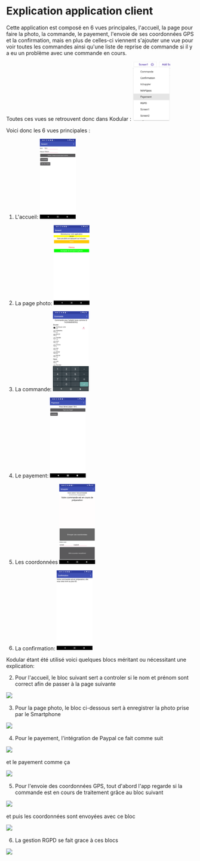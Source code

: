 <style>
.aligncenter {
    text-align: center;
}
</style>


# Explication application client

Cette application est composé en 6 vues principales, l'accueil, la page pour faire la photo, la commande, le payement, l'envoie de ses coordonnées GPS et la confirmation, mais en plus de celles-ci viennent s'ajouter une vue pour voir toutes les commandes ainsi qu'une liste de reprise de commande si il y a eu un problème avec une commande en cours.

Toutes ces vues se retrouvent donc dans Kodular : <img src="https://github.com/BasileAmeeuw/AppDroneDelivreur/blob/main/Image%20github/Vues/DelIvreApp/Vues.png" width="20%"/>

Voici donc les 6 vues principales :

1. L'accueil: <img src="https://github.com/BasileAmeeuw/AppDroneDelivreur/blob/main/Image%20github/Vues/DelIvreApp/accueil.png" width="20%"/>

2. La page photo: <img src="https://github.com/BasileAmeeuw/AppDroneDelivreur/blob/main/Image%20github/Vues/DelIvreApp/photo.png" width="20%"/>

3. La commande: <img src="https://github.com/BasileAmeeuw/AppDroneDelivreur/blob/main/Image%20github/Vues/DelIvreApp/commande.png" width="20%"/>

4. Le payement: <img src="https://github.com/BasileAmeeuw/AppDroneDelivreur/blob/main/Image%20github/Vues/DelIvreApp/payement.png" width="20%"/>

5. Les coordonnées <img src="https://github.com/BasileAmeeuw/AppDroneDelivreur/blob/main/Image%20github/Vues/DelIvreApp/GPS.png" width="20%"/>

6. La confirmation: <img src="https://github.com/BasileAmeeuw/AppDroneDelivreur/blob/main/Image%20github/Vues/DelIvreApp/Confirmation.png" width="20%"/>

Kodular étant été utilisé voici quelques blocs méritant ou nécessitant une explication:

2. Pour l'accueil, le bloc suivant  sert a controler si le nom et prénom sont correct afin de passer à la page suivante

<img src="https://github.com/BasileAmeeuw/DroneDelivreur/blob/main/Image%20github/BlockKodular/DelIvreApp/CheckNameSurnameValid.png" width="50%"/>

3. Pour la page photo, le bloc ci-dessous sert à enregistrer la photo prise par le Smartphone

<img src="https://github.com/BasileAmeeuw/DroneDelivreur/blob/main/Image%20github/BlockKodular/DelIvreApp/PrisePhotoCamera.png" width="50%"/>

4. Pour le payement, l'intégration de Paypal ce fait comme suit

<img src="https://github.com/BasileAmeeuw/DroneDelivreur/blob/main/Image%20github/BlockKodular/DelIvreApp/InkedPaypalConfig.jpg" width="50%"/>

et le payement comme ça

<img src="https://github.com/BasileAmeeuw/DroneDelivreur/blob/main/Image%20github/BlockKodular/DelIvreApp/PaypalPayePlusCommandePaye.png" width="50%"/>

5. Pour l'envoie des coordonnées GPS, tout d'abord l'app regarde si la commande est en cours de traitement grâce au bloc suivant

<img src="https://github.com/BasileAmeeuw/DroneDelivreur/blob/main/Image%20github/BlockKodular/DelIvreApp/CheckCommandePrepaForGPS.png" width="50%"/>

et puis les coordonnées sont envoyées avec ce bloc

<img src="https://github.com/BasileAmeeuw/DroneDelivreur/blob/main/Image%20github/BlockKodular/DelIvreApp/EnvoieCoordGPS.png" width="50%"/>

6. La gestion RGPD se fait grace à ces blocs

<img src="https://github.com/BasileAmeeuw/DroneDelivreur/blob/main/Image%20github/BlockKodular/DelIvreApp/RGPDGestion.png" width="50%"/>



